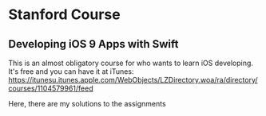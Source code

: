 # Stanford Course
## Developing iOS 9 Apps with Swift

This is an almost obligatory course for who wants to learn iOS developing. It's free and you can have it at iTunes:
https://itunesu.itunes.apple.com/WebObjects/LZDirectory.woa/ra/directory/courses/1104579961/feed

Here, there are my solutions to the assignments
